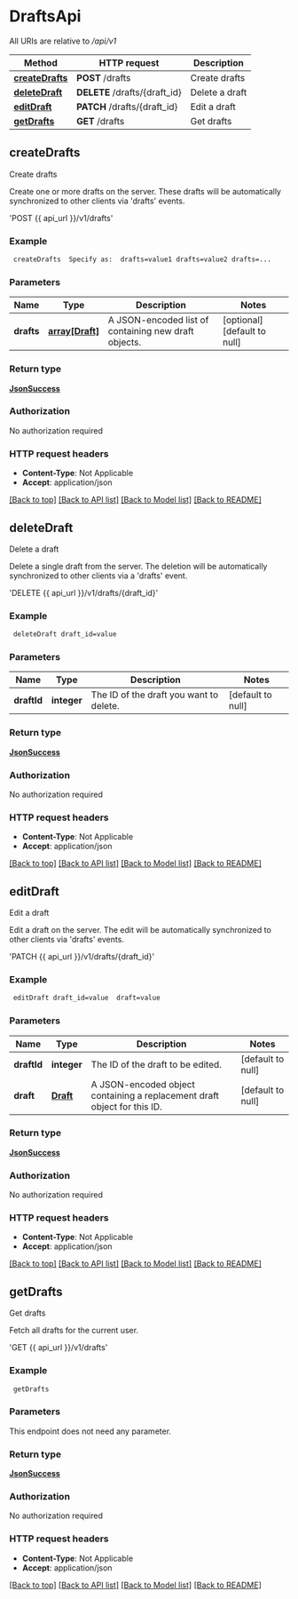 # DraftsApi

All URIs are relative to */api/v1*

Method | HTTP request | Description
------------- | ------------- | -------------
[**createDrafts**](DraftsApi.md#createDrafts) | **POST** /drafts | Create drafts
[**deleteDraft**](DraftsApi.md#deleteDraft) | **DELETE** /drafts/{draft_id} | Delete a draft
[**editDraft**](DraftsApi.md#editDraft) | **PATCH** /drafts/{draft_id} | Edit a draft
[**getDrafts**](DraftsApi.md#getDrafts) | **GET** /drafts | Get drafts



## createDrafts

Create drafts

Create one or more drafts on the server. These drafts will be automatically
synchronized to other clients via 'drafts' events.

'POST {{ api_url }}/v1/drafts'

### Example

```bash
 createDrafts  Specify as:  drafts=value1 drafts=value2 drafts=...
```

### Parameters


Name | Type | Description  | Notes
------------- | ------------- | ------------- | -------------
 **drafts** | [**array[Draft]**](Draft.md) | A JSON-encoded list of containing new draft objects. | [optional] [default to null]

### Return type

[**JsonSuccess**](JsonSuccess.md)

### Authorization

No authorization required

### HTTP request headers

- **Content-Type**: Not Applicable
- **Accept**: application/json

[[Back to top]](#) [[Back to API list]](../README.md#documentation-for-api-endpoints) [[Back to Model list]](../README.md#documentation-for-models) [[Back to README]](../README.md)


## deleteDraft

Delete a draft

Delete a single draft from the server. The deletion will be automatically
synchronized to other clients via a 'drafts' event.

'DELETE {{ api_url }}/v1/drafts/{draft_id}'

### Example

```bash
 deleteDraft draft_id=value
```

### Parameters


Name | Type | Description  | Notes
------------- | ------------- | ------------- | -------------
 **draftId** | **integer** | The ID of the draft you want to delete. | [default to null]

### Return type

[**JsonSuccess**](JsonSuccess.md)

### Authorization

No authorization required

### HTTP request headers

- **Content-Type**: Not Applicable
- **Accept**: application/json

[[Back to top]](#) [[Back to API list]](../README.md#documentation-for-api-endpoints) [[Back to Model list]](../README.md#documentation-for-models) [[Back to README]](../README.md)


## editDraft

Edit a draft

Edit a draft on the server. The edit will be automatically
synchronized to other clients via 'drafts' events.

'PATCH {{ api_url }}/v1/drafts/{draft_id}'

### Example

```bash
 editDraft draft_id=value  draft=value
```

### Parameters


Name | Type | Description  | Notes
------------- | ------------- | ------------- | -------------
 **draftId** | **integer** | The ID of the draft to be edited. | [default to null]
 **draft** | [**Draft**](.md) | A JSON-encoded object containing a replacement draft object for this ID. | [default to null]

### Return type

[**JsonSuccess**](JsonSuccess.md)

### Authorization

No authorization required

### HTTP request headers

- **Content-Type**: Not Applicable
- **Accept**: application/json

[[Back to top]](#) [[Back to API list]](../README.md#documentation-for-api-endpoints) [[Back to Model list]](../README.md#documentation-for-models) [[Back to README]](../README.md)


## getDrafts

Get drafts

Fetch all drafts for the current user.

'GET {{ api_url }}/v1/drafts'

### Example

```bash
 getDrafts
```

### Parameters

This endpoint does not need any parameter.

### Return type

[**JsonSuccess**](JsonSuccess.md)

### Authorization

No authorization required

### HTTP request headers

- **Content-Type**: Not Applicable
- **Accept**: application/json

[[Back to top]](#) [[Back to API list]](../README.md#documentation-for-api-endpoints) [[Back to Model list]](../README.md#documentation-for-models) [[Back to README]](../README.md)

